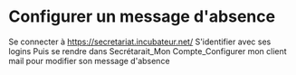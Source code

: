 # Configurer un message d'absence



Se connecter à https://secretariat.incubateur.net/ S'identifier avec ses logins Puis se rendre dans Secrétarait\_Mon Compte\_Configurer mon client mail pour modifier son message d'absence
